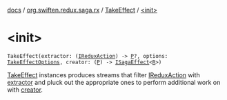 [docs](../../index.md) / [org.swiften.redux.saga.rx](../index.md) / [TakeEffect](index.md) / [&lt;init&gt;](./-init-.md)

# &lt;init&gt;

`TakeEffect(extractor: (`[`IReduxAction`](../../org.swiften.redux.core/-i-redux-action.md)`) -> `[`P`](index.md#P)`?, options: `[`TakeEffectOptions`](../-take-effect-options/index.md)`, creator: (`[`P`](index.md#P)`) -> `[`ISagaEffect`](../../org.swiften.redux.saga.common/-i-saga-effect.md)`<`[`R`](index.md#R)`>)`

[TakeEffect](index.md) instances produces streams that filter [IReduxAction](../../org.swiften.redux.core/-i-redux-action.md) with [extractor](extractor.md) and pluck out
the appropriate ones to perform additional work on with [creator](creator.md).

